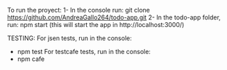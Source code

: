 To run the proyect:
1- In the console run: git clone https://github.com/AndreaGallo264/todo-app.git
2- In the todo-app folder, run: npm start (this will start the app in http://localhost:3000/)

TESTING:
For jsen tests, run in the console:

- npm test
  For testcafe tests, run in the console:
- npm cafe
